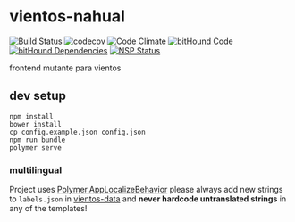 # vientos-nahual

[![Build Status](https://travis-ci.org/ehecame/vientos-nahual.svg?branch=master)](https://travis-ci.org/ehecame/vientos-nahual)
[![codecov](https://codecov.io/gh/ehecame/vientos-nahual/branch/master/graph/badge.svg)](https://codecov.io/gh/ehecame/vientos-nahual)
[![Code Climate](https://codeclimate.com/github/ehecame/vientos-nahual/badges/gpa.svg)](https://codeclimate.com/github/ehecame/vientos-nahual)
[![bitHound Code](https://www.bithound.io/github/ehecame/vientos-nahual/badges/code.svg)](https://www.bithound.io/github/ehecame/vientos-nahual)
[![bitHound Dependencies](https://www.bithound.io/github/ehecame/vientos-nahual/badges/dependencies.svg)](https://www.bithound.io/github/ehecame/vientos-nahual/master/dependencies/npm)
[![NSP Status](https://nodesecurity.io/orgs/vientos/projects/43149b48-d35a-4c5d-9d7c-ef24383fcb70/badge)](https://nodesecurity.io/orgs/vientos/projects/43149b48-d35a-4c5d-9d7c-ef24383fcb70)

frontend mutante para vientos


## dev setup

```shell
npm install
bower install
cp config.example.json config.json
npm run bundle
polymer serve
```

### multilingual

Project uses [Polymer.AppLocalizeBehavior](https://elements.polymer-project.org/elements/app-localize-behavior) please always add new strings to `labels.json` in [vientos-data](https://github.com/ehecame/vientos-data) and **never hardcode untranslated strings** in any of the templates!
